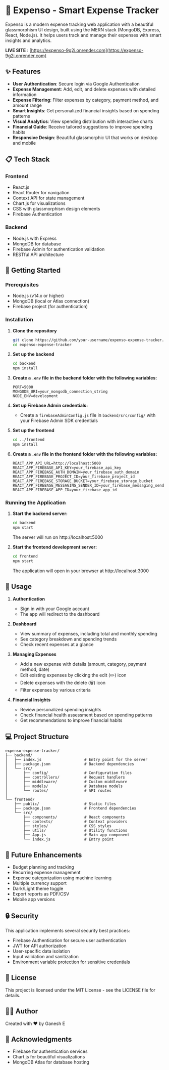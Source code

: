 # 💸 Expenso - Smart Expense Tracker

Expenso is a modern expense tracking web application with a beautiful glassmorphism UI design, built using the MERN stack (MongoDB, Express, React, Node.js). It helps users track and manage their expenses with smart insights and analytics.

**LIVE SITE** : [https://expenso-9g2i.onrender.com](https://expenso-9g2i.onrender.com)

## ✨ Features

- **User Authentication**: Secure login via Google Authentication
- **Expense Management**: Add, edit, and delete expenses with detailed information
- **Expense Filtering**: Filter expenses by category, payment method, and amount range
- **Smart Insights**: Get personalized financial insights based on spending patterns
- **Visual Analytics**: View spending distribution with interactive charts
- **Financial Guide**: Receive tailored suggestions to improve spending habits
- **Responsive Design**: Beautiful glassmorphic UI that works on desktop and mobile

## 📋 Tech Stack

### Frontend

- React.js
- React Router for navigation
- Context API for state management
- Chart.js for visualizations
- CSS with glassmorphism design elements
- Firebase Authentication

### Backend

- Node.js with Express
- MongoDB for database
- Firebase Admin for authentication validation
- RESTful API architecture

## 🚀 Getting Started

### Prerequisites

- Node.js (v14.x or higher)
- MongoDB (local or Atlas connection)
- Firebase project (for authentication)

### Installation

1. **Clone the repository**

   ```bash
   git clone https://github.com/your-username/expenso-expense-tracker.git
   cd expenso-expense-tracker
   ```

2. **Set up the backend**
   ```bash
   cd backend
   npm install
   ```
3. **Create a `.env` file in the backend folder with the following variables:**

   ```
   PORT=5000
   MONGODB_URI=your_mongodb_connection_string
   NODE_ENV=development
   ```

4. **Set up Firebase Admin credentials:**

   - Create a `firebaseAdminConfig.js` file in `backend/src/config/` with your Firebase Admin SDK credentials

5. **Set up the frontend**

   ```bash
   cd ../frontend
   npm install
   ```

6. **Create a `.env` file in the frontend folder with the following variables:**
   ```
   REACT_APP_API_URL=http://localhost:5000
   REACT_APP_FIREBASE_API_KEY=your_firebase_api_key
   REACT_APP_FIREBASE_AUTH_DOMAIN=your_firebase_auth_domain
   REACT_APP_FIREBASE_PROJECT_ID=your_firebase_project_id
   REACT_APP_FIREBASE_STORAGE_BUCKET=your_firebase_storage_bucket
   REACT_APP_FIREBASE_MESSAGING_SENDER_ID=your_firebase_messaging_sender_id
   REACT_APP_FIREBASE_APP_ID=your_firebase_app_id
   ```

### Running the Application

1. **Start the backend server:**

   ```bash
   cd backend
   npm start
   ```

   The server will run on http://localhost:5000

2. **Start the frontend development server:**
   ```bash
   cd frontend
   npm start
   ```
   The application will open in your browser at http://localhost:3000

## 📱 Usage

1. **Authentication**

   - Sign in with your Google account
   - The app will redirect to the dashboard

2. **Dashboard**

   - View summary of expenses, including total and monthly spending
   - See category breakdown and spending trends
   - Check recent expenses at a glance

3. **Managing Expenses**

   - Add a new expense with details (amount, category, payment method, date)
   - Edit existing expenses by clicking the edit (✏️) icon
   - Delete expenses with the delete (🗑️) icon
   - Filter expenses by various criteria

4. **Financial Insights**
   - Review personalized spending insights
   - Check financial health assessment based on spending patterns
   - Get recommendations to improve financial habits

## 💻 Project Structure

```
expenso-expense-tracker/
├── backend/
│   ├── index.js                   # Entry point for the server
│   ├── package.json               # Backend dependencies
│   └── src/
│       ├── config/                # Configuration files
│       ├── controllers/           # Request handlers
│       ├── middleware/            # Custom middleware
│       ├── models/                # Database models
│       └── routes/                # API routes
│
└── frontend/
    ├── public/                    # Static files
    ├── package.json               # Frontend dependencies
    └── src/
        ├── components/            # React components
        ├── contexts/              # Context providers
        ├── styles/                # CSS styles
        ├── utils/                 # Utility functions
        ├── App.js                 # Main app component
        └── index.js               # Entry point
```

## 📝 Future Enhancements

- Budget planning and tracking
- Recurring expense management
- Expense categorization using machine learning
- Multiple currency support
- Dark/Light theme toggle
- Export reports as PDF/CSV
- Mobile app versions

## 🔒 Security

This application implements several security best practices:

- Firebase Authentication for secure user authentication
- JWT for API authorization
- User-specific data isolation
- Input validation and sanitization
- Environment variable protection for sensitive credentials

## 📄 License

This project is licensed under the MIT License - see the LICENSE file for details.

## 👨‍💻 Author

Created with ❤️ by Ganesh E

## 🙏 Acknowledgments

- Firebase for authentication services
- Chart.js for beautiful visualizations
- MongoDB Atlas for database hosting
